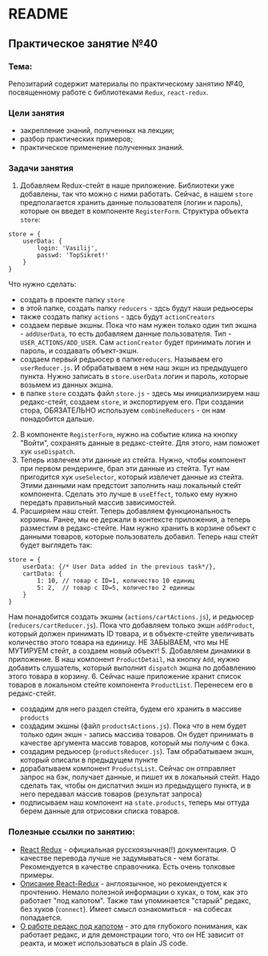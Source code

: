 # README

## Практическое занятие №40

### Тема:

Репозитарий содержит материалы по практическому занятию №40, посвященному работе с библиотеками `Redux`, `react-redux`.

### Цели занятия
- закрепление знаний, полученных на лекции;
- разбор практических примеров;
- практическое применение полученных знаний.

### Задачи занятия
1. Добавляем Redux-стейт в наше приложение. Библиотеки уже добавлены, так что можно с ними работать. Сейчас, в нашем `store` предполагается хранить данные пользователя (логин и пароль), которые он введет в компоненте `RegisterForm`. Структура объекта `store`:
```
store = {
    userData: {
        login: 'Vasilij',
        passwd: 'TopSikret!'
    }
}
```

Что нужно сделать:
 - создать в проекте папку `store`
 - в этой папке, создать папку `reducers` - здсь будут наши редьюсеры
 - также создать папку `actions` - здсь будут `actionCreators`
 - создаем первые экшны. Пока что нам нужен только один тип экшна - `addUserData`, то есть добавляем данные пользователя. Тип - `USER_ACTIONS/ADD_USER`. Сам `actionCreator` будет принимать логин и пароль, и создавать объект-экшн.
 - создаем первый редьюсер в папке`reducers`. Называем его `userReducer.js`. И обрабатываем в нем наш экшн из предыдущего пункта. Нужно записать в `store.userData` логин и пароль, которые возьмем из данных экшна.
 - в папке `store` создать файл `store.js` - здесь мы инициализируем наш редакс-стейт, создаем `store`, и экспортируем его. При создании стора, ОБЯЗАТЕЛЬНО используем `combineReducers` - он нам понадобится дальше.
2. В компоненте `RegisterForm`, нужно на событие клика на кнопку "Войти", сохранять данные в редакс-стейте. Для этого, нам поможет хук `useDispatch`.
3. Теперь извлечем эти данные из стейта. Нужно, чтобы компонент при первом рендеринге, брал эти данные из стейта. Тут нам пригодится хук `useSelector`, который извлечет данные из стейта. Этими данными нам предстоит заполнить наш локальный стейт компонента. Сделать это лучше в `useEffect`, только ему нужно передать правильный массив зависимостей.
4. Расширяем наш стейт. Теперь добавляем функциональность корзины. Ранее, мы ее держали в контексте приложения, а теперь разместим в редакс-стейте. Нам нужно хранить в корзине объект с данными товаров, которые пользователь добавил. Теперь наш стейт будет выглядеть так:
```
store = {
    userData: {/* User Data added in the previous task*/},
    cartData: {
        1: 10, // товар с ID=1, количество 10 единиц
        5: 2,  // товар с ID=5, количество 2 единицы
    }
}
```
Нам понадобится создать экшны (`actions/cartActions.js`), и редьюсер (`reducers/cartReducer.js`). Пока что добавляем только экшн `addProduct`, который должен принимать ID товара, и в объекте-стейте увеличивать количество этого товара на единицу. НЕ ЗАБЫВАЕМ, что мы НЕ МУТИРУЕМ стейт, а создаем новый объект!
5. Добавляем динамики в приложение. В наш компонент `ProductDetail`, на кнопку `Add`, нужно добавить слушатель, который выполнит `dispatch` экшна по добавлению этого товара в корзину.
6. Сейчас наше приложение хранит список товаров в локальном стейте компонента `ProductList`. Перенесем его в редакс-стейт.
 - создадим для него раздел стейта, будем его хранить в массиве `products`
 - создадим экшны (файл `productsActions.js`). Пока что в нем будет только один экшн - запись массива товаров. Он будет принимать в качестве аргумента массив товаров, который мы получим с бэка.
 - создадим редьюсер (`productsReducer.js`). Там обрабатываем экшн, который описали в предыдущем пункте
 - дорабатываем компонент `ProductsList`. Сейчас он отправляет запрос на бэк, получает данные, и пишет их в локальный стейт. Надо сделать так, чтобы он диспатчил экшн из предыдущего пункта, и в него передавал массив товаров (результат запроса)
  - подписываем наш компонент на `state.products`, теперь мы оттуда берем данные для отрисовки списка товаров.

### Полезные ссылки по занятию:
 - [React Redux](https://ru.react-redux.js.org/introduction/getting-started) - официальная русскоязычная(!) документация. О качестве перевода лучше не задумываться - чем богаты. Рекомендуется в качестве справочника. Есть очень толковые примеры.
 - [Описание React-Redux](https://medium.com/swlh/react-redux-hooks-5e5dbb52d057) - англоязычное, но рекомендуется к прочтению. Немало полезной информации о хуках, о том, как это работает "под капотом". Также там упоминается "старый" редакс, без хуков (`connect`). Имеет смысл ознакомиться - на собесах попадается.
 - [О работе редакс под капотом](https://ivaneroshkin.medium.com/%D0%BA%D0%B0%D0%BA-%D1%80%D0%B0%D0%B1%D0%BE%D1%82%D0%B0%D0%B5%D1%82-redux-a967d8616398) - это для глубокого понимания, как работает редакс, и для демонстрации того, что он НЕ зависит от реакта, и может использоваться в plain JS code.